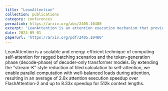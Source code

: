 ```yaml
---
title: "LeanAttention"
collection: publications
category: conferences
permalink: https://arxiv.org/abs/2405.10480
excerpt: 'LeanAttention is an attention execution mechanism that provides near 100% GPU occupancy for any problem size during attention while delivering more than 2x speedups for ragged batching and decoding scenarios.'
date: 2024-05-01
paperurl: 'https://arxiv.org/pdf/2405.10480'
---
```

LeanAttention is a scalable and energy-efficient technique of computing self-attention for ragged batching scenarios and the token-generation phase (decode-phase) of decoder-only transformer models. By extending the "stream-K" style reduction of tiled calculation to self-attention, we enable parallel computation with well-balanced loads during attention, resulting in an average of 2.6x attention execution speedup over FlashAttention-2 and up to 8.33x speedup for 512k context lengths.